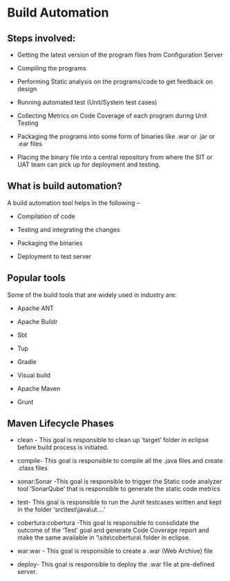 # Build Automation

## Steps involved:
* Getting the latest version of the program files from Configuration Server

* Compiling the programs

* Performing Static analysis on the programs/code to get feedback on design

* Running automated test (Unit/System test cases)

* Collecting Metrics on Code Coverage of each program during Unit Testing

* Packaging the programs into some form of binaries like .war or .jar or .ear files

* Placing the binary file into a central repository from where the SIT or UAT team can pick up for deployment and testing.

## What is build automation?

A build automation tool helps in the following –

* Compilation of code

* Testing and integrating the changes

* Packaging the binaries

* Deployment to test server

## Popular tools 

Some of the build tools that are widely used in industry are:

* Apache ANT

* Apache Buildr

* Sbt

* Tup

* Gradle

* Visual build

* Apache Maven

* Grunt 

## Maven Lifecycle Phases
* clean - This goal is responsible to clean up ‘target’ folder in eclipse before build process is initiated.

* compile- This goal is responsible to compile all the .java files and create .class files

* sonar:Sonar -This goal is responsible to trigger the Static code analyzer tool ‘SonarQube’ that is responsible to generate the static code metrics

* test- This goal is responsible to run the Junit testcases written and kept in the folder ‘src\test\java\ut….’

* cobertura:cobertura -This goal is responsible to consolidate the outcome of the ‘Test’ goal and generate Code Coverage report and make the same available in ‘\site\cobertura\ folder in eclipse.

* war:war - This goal is responsible to create a .war (Web Archive) file

* deploy- This goal is responsible to deploy the .war file at pre-defined server.
